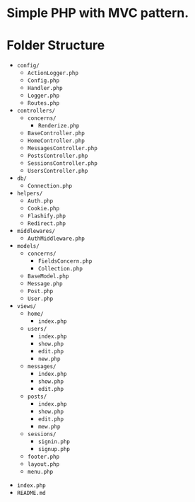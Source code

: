 # Simple PHP with MVC pattern.

# Folder Structure

- `config/`
    * `ActionLogger.php`
    * `Config.php`
    * `Handler.php`
    * `Logger.php`
    * `Routes.php`
- `controllers/`
     * `concerns/`
        * `Renderize.php`
    * `BaseController.php`
    * `HomeController.php`
    * `MessagesController.php`
    * `PostsController.php`
    * `SessionsController.php`
    * `UsersController.php`
- `db/`
    * `Connection.php`
- `helpers/`
    * `Auth.php`
    * `Cookie.php`
    * `Flashify.php`
    * `Redirect.php`
- `middlewares/`
    * `AuthMiddleware.php`
- `models/`
    * `concerns/`
        * `FieldsConcern.php`
        * `Collection.php`
    * `BaseModel.php`
    * `Message.php`
    * `Post.php`
    * `User.php`
- `views/`
    - `home/`
        * `index.php`
    - `users/`
        * `index.php`
        * `show.php`
        * `edit.php`
        * `new.php`
    - `messages/`
        * `index.php`
        * `show.php`
        * `edit.php`
    - `posts/`
        * `index.php`
        * `show.php`
        * `edit.php`
        * `mew.php`
    - `sessions/`
        * `signin.php`
        * `signup.php`
    * `footer.php`
    * `layout.php`
    * `menu.php`
* `index.php`
* `README.md`
